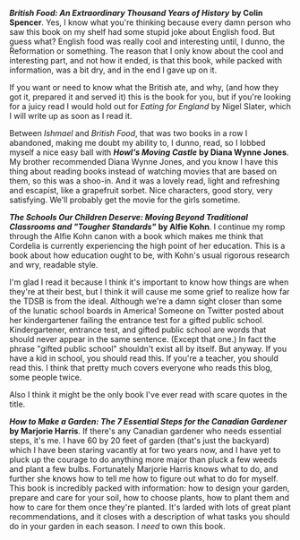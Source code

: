 <!--
.. title: March (of the) Books, 2009
.. date: 2009-04-03 23:19:36
.. author: Amy Brown
-->

***British Food: An Extraordinary Thousand Years of 
History*** __by Colin Spencer__. Yes, I know what you're 
thinking because every damn person who saw this book on
my shelf had some stupid joke about English food. But
guess what? English food was really cool and interesting
until, I dunno, the Reformation or something. The reason
that I only know about the cool and interesting part, and
not how it ended, is that this book, while packed with
information, was a bit dry, and in the end I gave up on it.  

If you want or need to know what the British ate, and why,
(and how they got it, prepared it and served it) this is
the book for you, but if you're looking for a juicy read
I would hold out for *Eating for England* by Nigel Slater, 
which I will write up as soon as I read it.

Between *Ishmael* and *British Food*, that was two books in
a row I abandoned, making me doubt my ability to, I dunno,
read, so I lobbed myself a nice easy ball with ***Howl's 
Moving Castle*** __by Diana Wynne Jones__. My brother 
recommended Diana Wynne Jones, and you know I have this
thing about reading books instead of watching movies
that are based on them, so this was a shoo-in. And it
was a lovely read, light and refreshing and escapist, like
a grapefruit sorbet. Nice characters, good story, very
satisfying. We'll probably get the movie for the girls
sometime.

***The Schools Our Children Deserve: Moving Beyond 
Traditional Classrooms and "Tougher Standards"*** 
__by Alfie Kohn__. I continue my romp through the 
Alfie Kohn canon with a book which makes me think that
Cordelia is currently experiencing the high point of
her education. This is a book about how education ought
to be, with Kohn's usual rigorous research and wry, 
readable style. 

I'm glad I read it because I think it's
important to know how things are when they're at their
best, but I think it will cause me some grief to realize
how far the TDSB is from the ideal.  Although we're a
damn sight closer than some of the lunatic school boards
in America! Someone on Twitter posted about her kindergartener
failing the entrance test for a gifted public school.
Kindergartener, entrance test, and gifted public school
are words that should never appear in the same sentence.
(Except that one.)  In fact the phrase "gifted public
school" shouldn't exist all by itself. But anyway.
If you have a kid in school, you should read this. If you're
a teacher, you should read this. I think that pretty 
much covers everyone who reads this blog, some people
twice.

Also I think it might be the only book I've ever read
with scare quotes in the title.

***How to Make a Garden: The 7 Essential Steps for the 
Canadian Gardener*** __by Marjorie Harris__. If there's
any Canadian gardener who needs essential steps, it's
me.  I have 60 by 20 feet of garden (that's just the
backyard) which I have been staring vacantly at for two years
now, and I have yet to pluck up the courage to do anything
more major than pluck a few weeds and plant a few bulbs.
Fortunately Marjorie Harris knows what to do, and further 
she knows how to tell me how to figure out what to do
for myself. This book is incredibly packed with information:
how to design your garden, prepare and care for your soil,
how to choose plants, how to plant them and how to care for
them once they're planted.  It's larded with lots
of great plant recommendations, and it closes with a
description of what tasks you should do in your garden in
each season. I *need* to own this book.


